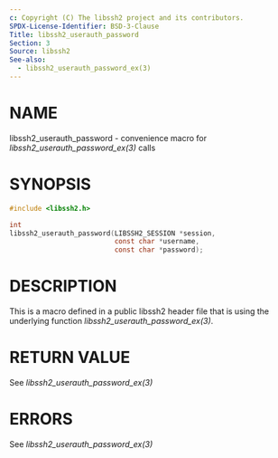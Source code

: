 ```yaml
---
c: Copyright (C) The libssh2 project and its contributors.
SPDX-License-Identifier: BSD-3-Clause
Title: libssh2_userauth_password
Section: 3
Source: libssh2
See-also:
  - libssh2_userauth_password_ex(3)
---
```


# NAME

libssh2_userauth_password - convenience macro for *libssh2_userauth_password_ex(3)* calls

# SYNOPSIS

~~~c
#include <libssh2.h>

int
libssh2_userauth_password(LIBSSH2_SESSION *session,
                          const char *username,
                          const char *password);
~~~

# DESCRIPTION

This is a macro defined in a public libssh2 header file that is using the
underlying function *libssh2_userauth_password_ex(3)*.

# RETURN VALUE

See *libssh2_userauth_password_ex(3)*

# ERRORS

See *libssh2_userauth_password_ex(3)*
